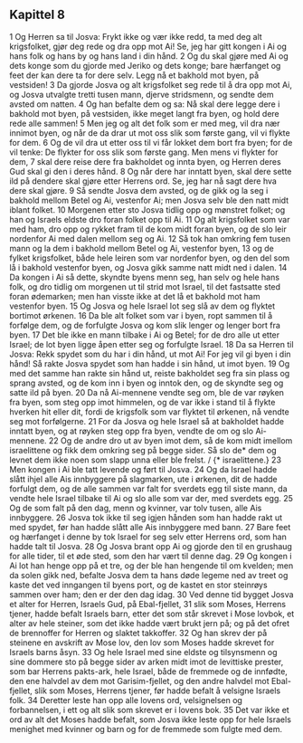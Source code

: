 ## Kapittel 8

1 Og Herren sa til Josva: Frykt ikke og vær ikke redd, ta med deg alt krigsfolket, gjør deg rede og dra opp mot Ai! Se, jeg har gitt kongen i Ai og hans folk og hans by og hans land i din hånd.
2 Og du skal gjøre med Ai og dets konge som du gjorde med Jeriko og dets konge; bare hærfanget og feet der kan dere ta for dere selv. Legg nå et bakhold mot byen, på vestsiden!
3 Da gjorde Josva og alt krigsfolket seg rede til å dra opp mot Ai, og Josva utvalgte tretti tusen mann, djerve stridsmenn, og sendte dem avsted om natten.
4 Og han befalte dem og sa: Nå skal dere legge dere i bakhold mot byen, på vestsiden, ikke meget langt fra byen, og hold dere rede alle sammen!
5 Men jeg og alt det folk som er med meg, vil dra nær innimot byen, og når de da drar ut mot oss slik som første gang, vil vi flykte for dem.
6 Og de vil dra ut etter oss til vi får lokket dem bort fra byen; for de vil tenke: De flykter for oss slik som første gang. Men mens vi flykter for dem,
7 skal dere reise dere fra bakholdet og innta byen, og Herren deres Gud skal gi den i deres hånd.
8 Og når dere har inntatt byen, skal dere sette ild på dendere skal gjøre etter Herrens ord. Se, jeg har nå sagt dere hva dere skal gjøre.
9 Så sendte Josva dem avsted, og de gikk og la seg i bakhold mellom Betel og Ai, vestenfor Ai; men Josva selv ble den natt midt iblant folket.
10 Morgenen etter sto Josva tidlig opp og mønstret folket; og han og Israels eldste dro foran folket opp til Ai.
11 Og alt krigsfolket som var med ham, dro opp og rykket fram til de kom midt foran byen, og de slo leir nordenfor Ai med dalen mellom seg og Ai.
12 Så tok han omkring fem tusen mann og la dem i bakhold mellom Betel og Ai, vestenfor byen,
13 og de fylket krigsfolket, både hele leiren som var nordenfor byen, og den del som lå i bakhold vestenfor byen, og Josva gikk samme natt midt ned i dalen.
14 Da kongen i Ai så dette, skyndte byens menn seg, han selv og hele hans folk, og dro tidlig om morgenen ut til strid mot Israel, til det fastsatte sted foran ødemarken; men han visste ikke at det lå et bakhold mot ham vestenfor byen.
15 Og Josva og hele Israel lot seg slå av dem og flyktet bortimot ørkenen.
16 Da ble alt folket som var i byen, ropt sammen til å forfølge dem, og de forfulgte Josva og kom slik lenger og lenger bort fra byen.
17 Det ble ikke en mann tilbake i Ai og Betel; for de dro alle ut etter Israel; de lot byen ligge åpen etter seg og forfulgte Israel.
18 Da sa Herren til Josva: Rekk spydet som du har i din hånd, ut mot Ai! For jeg vil gi byen i din hånd! Så rakte Josva spydet som han hadde i sin hånd, ut imot byen.
19 Og med det samme han rakte sin hånd ut, reiste bakholdet seg fra sin plass og sprang avsted, og de kom inn i byen og inntok den, og de skyndte seg og satte ild på byen.
20 Da nå Ai-mennene vendte seg om, ble de var røyken fra byen, som steg opp imot himmelen, og de var ikke i stand til å flykte hverken hit eller dit, fordi de krigsfolk som var flyktet til ørkenen, nå vendte seg mot forfølgerne.
21 For da Josva og hele Israel så at bakholdet hadde inntatt byen, og at røyken steg opp fra byen, vendte de om og slo Ai-mennene.
22 Og de andre dro ut av byen imot dem, så de kom midt imellom israelittene og fikk dem omkring seg på begge sider. Så slo de* dem og levnet dem ikke noen som slapp unna eller ble frelst. / {* israelittene.}
23 Men kongen i Ai ble tatt levende og ført til Josva.
24 Og da Israel hadde slått ihjel alle Ais innbyggere på slagmarken, ute i ørkenen, dit de hadde forfulgt dem, og de alle sammen var falt for sverdets egg til siste mann, da vendte hele Israel tilbake til Ai og slo alle som var der, med sverdets egg.
25 Og de som falt på den dag, menn og kvinner, var tolv tusen, alle Ais innbyggere.
26 Josva tok ikke til seg igjen hånden som han hadde rakt ut med spydet, før han hadde slått alle Ais innbyggere med bann.
27 Bare feet og hærfanget i denne by tok Israel for seg selv etter Herrens ord, som han hadde talt til Josva.
28 Og Josva brant opp Ai og gjorde den til en grushaug for alle tider, til et øde sted, som den har vært til denne dag.
29 Og kongen i Ai lot han henge opp på et tre, og der ble han hengende til om kvelden; men da solen gikk ned, befalte Josva dem ta hans døde legeme ned av treet og kaste det ved inngangen til byens port, og de kastet en stor steinrøys sammen over ham; den er der den dag idag.
30 Ved denne tid bygget Josva et alter for Herren, Israels Gud, på Ebal-fjellet,
31 slik som Moses, Herrens tjener, hadde befalt Israels barn, etter det som står skrevet i Mose lovbok, et alter av hele steiner, som det ikke hadde vært brukt jern på; og på det ofret de brennoffer for Herren og slaktet takkoffer.
32 Og han skrev der på steinene en avskrift av Mose lov, den lov som Moses hadde skrevet for Israels barns åsyn.
33 Og hele Israel med sine eldste og tilsynsmenn og sine dommere sto på begge sider av arken midt imot de levittiske prester, som bar Herrens pakts-ark, hele Israel, både de fremmede og de innfødte, den ene halvdel av dem mot Garisim-fjellet, og den andre halvdel mot Ebal-fjellet, slik som Moses, Herrens tjener, før hadde befalt å velsigne Israels folk.
34 Deretter leste han opp alle lovens ord, velsignelsen og forbannelsen, i ett og alt slik som skrevet er i lovens bok.
35 Det var ikke et ord av alt det Moses hadde befalt, som Josva ikke leste opp for hele Israels menighet med kvinner og barn og for de fremmede som fulgte med dem.

